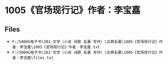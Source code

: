 # 1005《官场现行记》作者：李宝嘉

## Files

- `F:/5000G电子书\I01-文学（小说 诗歌 名著 写作）\古典名著\1005《官场现行记》作者：李宝嘉\1005《官场现行记》作者：李宝嘉.txt`
- `F:/5000G电子书\I01-文学（小说 诗歌 名著 写作）\古典名著\1005《官场现行记》作者：李宝嘉\files.txt`
